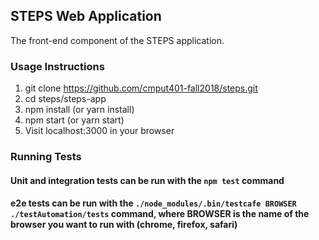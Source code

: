 ## STEPS Web Application  

The front-end component of the STEPS application.  

### Usage Instructions
1. git clone https://github.com/cmput401-fall2018/steps.git
2. cd steps/steps-app
3. npm install (or yarn install)
4. npm start (or yarn start)
5. Visit localhost:3000 in your browser

### Running Tests
#### Unit and integration tests can be run with the `npm test` command
#### e2e tests can be run with the `./node_modules/.bin/testcafe BROWSER ./testAutomation/tests` command, where BROWSER is the name of the browser you want to run with (chrome, firefox, safari)
